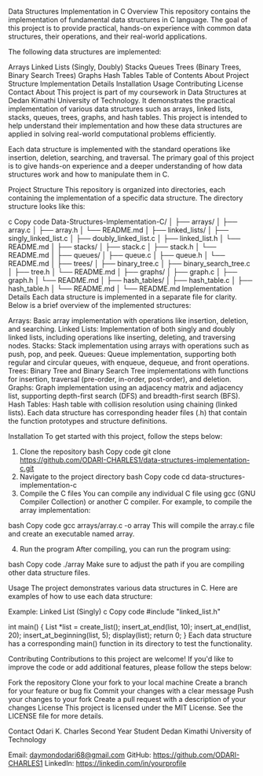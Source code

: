 Data Structures Implementation in C
Overview
This repository contains the implementation of fundamental data structures in C language. The goal of this project is to provide practical, hands-on experience with common data structures, their operations, and their real-world applications.

The following data structures are implemented:

Arrays
Linked Lists (Singly, Doubly)
Stacks
Queues
Trees (Binary Trees, Binary Search Trees)
Graphs
Hash Tables
Table of Contents
About
Project Structure
Implementation Details
Installation
Usage
Contributing
License
Contact
About
This project is part of my coursework in Data Structures at Dedan Kimathi University of Technology. It demonstrates the practical implementation of various data structures such as arrays, linked lists, stacks, queues, trees, graphs, and hash tables. This project is intended to help understand their implementation and how these data structures are applied in solving real-world computational problems efficiently.

Each data structure is implemented with the standard operations like insertion, deletion, searching, and traversal. The primary goal of this project is to give hands-on experience and a deeper understanding of how data structures work and how to manipulate them in C.

Project Structure
This repository is organized into directories, each containing the implementation of a specific data structure. The directory structure looks like this:

c
Copy code
Data-Structures-Implementation-C/
│
├── arrays/
│   ├── array.c
│   ├── array.h
│   └── README.md
│
├── linked_lists/
│   ├── singly_linked_list.c
│   ├── doubly_linked_list.c
│   ├── linked_list.h
│   └── README.md
│
├── stacks/
│   ├── stack.c
│   ├── stack.h
│   └── README.md
│
├── queues/
│   ├── queue.c
│   ├── queue.h
│   └── README.md
│
├── trees/
│   ├── binary_tree.c
│   ├── binary_search_tree.c
│   ├── tree.h
│   └── README.md
│
├── graphs/
│   ├── graph.c
│   ├── graph.h
│   └── README.md
│
├── hash_tables/
│   ├── hash_table.c
│   ├── hash_table.h
│   └── README.md
│
└── README.md
Implementation Details
Each data structure is implemented in a separate file for clarity. Below is a brief overview of the implemented structures:

Arrays: Basic array implementation with operations like insertion, deletion, and searching.
Linked Lists: Implementation of both singly and doubly linked lists, including operations like inserting, deleting, and traversing nodes.
Stacks: Stack implementation using arrays with operations such as push, pop, and peek.
Queues: Queue implementation, supporting both regular and circular queues, with enqueue, dequeue, and front operations.
Trees: Binary Tree and Binary Search Tree implementations with functions for insertion, traversal (pre-order, in-order, post-order), and deletion.
Graphs: Graph implementation using an adjacency matrix and adjacency list, supporting depth-first search (DFS) and breadth-first search (BFS).
Hash Tables: Hash table with collision resolution using chaining (linked lists).
Each data structure has corresponding header files (.h) that contain the function prototypes and structure definitions.

Installation
To get started with this project, follow the steps below:

1. Clone the repository
bash
Copy code
git clone https://github.com/ODARI-CHARLES1/data-structures-implementation-c.git
2. Navigate to the project directory
bash
Copy code
cd data-structures-implementation-c
3. Compile the C files
You can compile any individual C file using gcc (GNU Compiler Collection) or another C compiler. For example, to compile the array implementation:

bash
Copy code
gcc arrays/array.c -o array
This will compile the array.c file and create an executable named array.

4. Run the program
After compiling, you can run the program using:

bash
Copy code
./array
Make sure to adjust the path if you are compiling other data structure files.

Usage
The project demonstrates various data structures in C. Here are examples of how to use each data structure:

Example: Linked List (Singly)
c
Copy code
#include "linked_list.h"

int main() {
    List *list = create_list();
    insert_at_end(list, 10);
    insert_at_end(list, 20);
    insert_at_beginning(list, 5);
    display(list);
    return 0;
}
Each data structure has a corresponding main() function in its directory to test the functionality.

Contributing
Contributions to this project are welcome! If you'd like to improve the code or add additional features, please follow the steps below:

Fork the repository
Clone your fork to your local machine
Create a branch for your feature or bug fix
Commit your changes with a clear message
Push your changes to your fork
Create a pull request with a description of your changes
License
This project is licensed under the MIT License. See the LICENSE file for more details.

Contact
Odari K. Charles
Second Year Student
Dedan Kimathi University of Technology

Email: daymondodari68@gmail.com
GitHub: https://github.com/ODARI-CHARLES1
LinkedIn: https://linkedin.com/in/yourprofile


